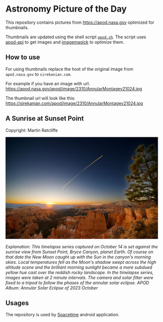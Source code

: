 # Astronomy Picture of the Day

This repository contains pictures from https://apod.nasa.gov optimized for thumbnails.

Thumbnails are updated using the shell script [`apod.sh`](apod.sh). The script
uses [apod-api](https://github.com/nasa/apod-api) to get images and [imagemagick](https://imagemagick.org) to
optimize them.

## How to use

For using thumbnails replace the host of the original image from `apod.nasa.gov` to `sirekanian.com`.

For example if you have an image with url:<br>
https://apod.nasa.gov/apod/image/2310/AnnularMontagev21024.jpg

The thumbnail url will look like this:<br>
https://sirekanian.com/apod/image/2310/AnnularMontagev21024.jpg

## A Sunrise at Sunset Point

Copyright: Martin Ratcliffe

[![the picture of the day][1]][2]

_Explanation: This timelapse series captured on October 14 is set against the sunrise view from Sunset Point, Bryce Canyon, planet Earth. Of course on that date the New Moon caught up with the Sun in the canyon's morning skies. Local temperatures fell as the Moon's shadow swept across the high altitude scene and the brilliant morning sunlight became a more subdued yellow hue cast over the reddish rocky landscape. In the timelapse series, images were taken at 2 minute intervals. The camera and solar filter were fixed to a tripod to follow the phases of the annular solar eclipse.   APOD Album: Annular Solar Eclipse of 2023 October_

## Usages

The repository is used by [Spacetime][3] android application.

[1]: image/2310/AnnularMontagev21024.jpg

[2]: https://apod.nasa.gov/apod/image/2310/AnnularMontagev21024.jpg

[3]: https://github.com/sirekanian/spacetime
